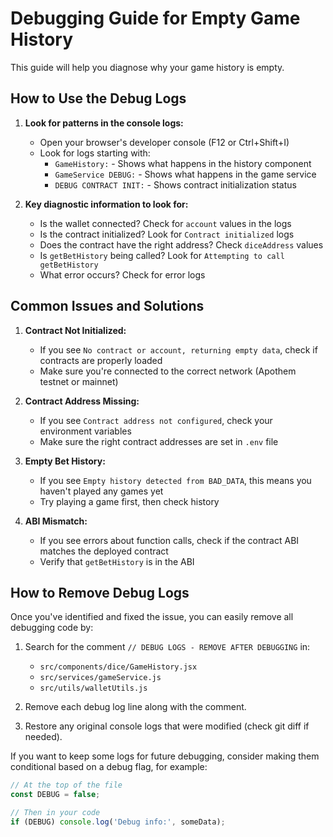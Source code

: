 # Debugging Guide for Empty Game History

This guide will help you diagnose why your game history is empty.

## How to Use the Debug Logs

1. **Look for patterns in the console logs:**

   - Open your browser's developer console (F12 or Ctrl+Shift+I)
   - Look for logs starting with:
     - `GameHistory:` - Shows what happens in the history component
     - `GameService DEBUG:` - Shows what happens in the game service
     - `DEBUG CONTRACT INIT:` - Shows contract initialization status

2. **Key diagnostic information to look for:**
   - Is the wallet connected? Check for `account` values in the logs
   - Is the contract initialized? Look for `Contract initialized` logs
   - Does the contract have the right address? Check `diceAddress` values
   - Is `getBetHistory` being called? Look for `Attempting to call getBetHistory`
   - What error occurs? Check for error logs

## Common Issues and Solutions

1. **Contract Not Initialized:**

   - If you see `No contract or account, returning empty data`, check if contracts are properly loaded
   - Make sure you're connected to the correct network (Apothem testnet or mainnet)

2. **Contract Address Missing:**

   - If you see `Contract address not configured`, check your environment variables
   - Make sure the right contract addresses are set in `.env` file

3. **Empty Bet History:**

   - If you see `Empty history detected from BAD_DATA`, this means you haven't played any games yet
   - Try playing a game first, then check history

4. **ABI Mismatch:**
   - If you see errors about function calls, check if the contract ABI matches the deployed contract
   - Verify that `getBetHistory` is in the ABI

## How to Remove Debug Logs

Once you've identified and fixed the issue, you can easily remove all debugging code by:

1. Search for the comment `// DEBUG LOGS - REMOVE AFTER DEBUGGING` in:

   - `src/components/dice/GameHistory.jsx`
   - `src/services/gameService.js`
   - `src/utils/walletUtils.js`

2. Remove each debug log line along with the comment.

3. Restore any original console logs that were modified (check git diff if needed).

If you want to keep some logs for future debugging, consider making them conditional based on a debug flag, for example:

```javascript
// At the top of the file
const DEBUG = false;

// Then in your code
if (DEBUG) console.log('Debug info:', someData);
```
